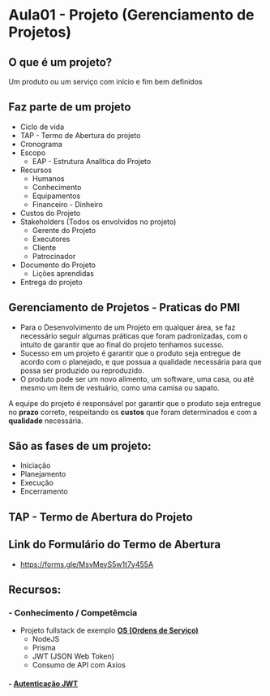 # Aula01 - Projeto (Gerenciamento de Projetos)

## O que é um projeto?
Um produto ou um serviço com início e fim bem definidos

## Faz parte de um projeto
- Ciclo de vida
- TAP - Termo de Abertura do projeto
- Cronograma
- Escopo
    - EAP - Estrutura Analítica do Projeto
- Recursos
    - Humanos
    - Conhecimento
    - Equipamentos
    - Financeiro - Dinheiro
- Custos do Projeto
- Stakeholders (Todos os envolvidos no projeto)
    - Gerente do Projeto
    - Executores
    - Cliente
    - Patrocinador
- Documento do Projeto
    - Lições aprendidas
- Entrega do projeto

## Gerenciamento de Projetos - Praticas do PMI

- Para o Desenvolvimento de um Projeto em qualquer área, se faz necessário seguir algumas práticas que foram padronizadas, com o intuito de garantir que ao final do projeto tenhamos sucesso.
- Sucesso em um projeto é garantir que o produto seja entregue de acordo com o planejado, e que possua a qualidade necessária para que possa ser produzido ou reproduzido.
- O produto pode ser um novo alimento, um software, uma casa, ou até mesmo um item de vestuário, como uma camisa ou sapato.

A equipe do projeto é responsável por garantir que o produto seja entregue no **prazo** correto, respeitando os **custos** que foram determinados e com a **qualidade** necessária.

## São as fases de um projeto:

* Iniciação
* Planejamento
* Execução
* Encerramento

## TAP - Termo de Abertura do Projeto

## Link do Formulário do Termo de Abertura
- https://forms.gle/MsvMeyS5w1t7y455A

## Recursos:
### - Conhecimento / Competêmcia

- Projeto fullstack de exemplo **[OS (Ordens de Serviço)](https://github.com/wellifabio/projetofullexemplo)**
    - NodeJS
    - Prisma
    - JWT (JSON Web Token)
    - Consumo de API com Axios

#### - [Autenticação JWT](./JWT.md)